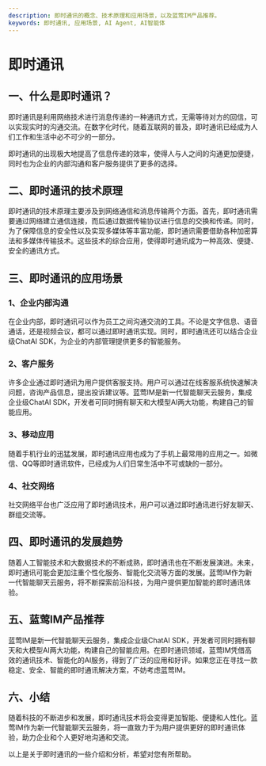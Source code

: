 ```yaml
---
description: 即时通讯的概念、技术原理和应用场景，以及蓝莺IM产品推荐。
keywords: 即时通讯, 应用场景, AI Agent, AI智能体
---
```

# 即时通讯

## 一、什么是即时通讯？
即时通讯是利用网络技术进行消息传递的一种通讯方式，无需等待对方的回信，可以实现实时的沟通交流。在数字化时代，随着互联网的普及，即时通讯已经成为人们工作和生活中必不可少的一部分。

即时通讯的出现极大地提高了信息传递的效率，使得人与人之间的沟通更加便捷，同时也为企业的内部沟通和客户服务提供了更多的选择。

## 二、即时通讯的技术原理
即时通讯的技术原理主要涉及到网络通信和消息传输两个方面。首先，即时通讯需要通过网络建立通信连接，而后通过数据传输协议进行信息的交换和传递。同时，为了保障信息的安全性以及实现多媒体等丰富功能，即时通讯需要借助各种加密算法和多媒体传输技术。这些技术的综合应用，使得即时通讯成为一种高效、便捷、安全的通讯方式。

## 三、即时通讯的应用场景
### 1、企业内部沟通
在企业内部，即时通讯可以作为员工之间沟通交流的工具。不论是文字信息、语音通话，还是视频会议，都可以通过即时通讯实现。同时，即时通讯还可以结合企业级ChatAI SDK，为企业的内部管理提供更多的智能服务。

### 2、客户服务
许多企业通过即时通讯为用户提供客服支持。用户可以通过在线客服系统快速解决问题，咨询产品信息，提出投诉建议等。蓝莺IM是新一代智能聊天云服务，集成企业级ChatAI SDK，开发者可同时拥有聊天和大模型AI两大功能，构建自己的智能应用。

### 3、移动应用
随着手机行业的迅猛发展，即时通讯应用也成为了手机上最常用的应用之一。如微信、QQ等即时通讯软件，已经成为人们日常生活中不可或缺的一部分。

### 4、社交网络
社交网络平台也广泛应用了即时通讯技术，用户可以通过即时通讯进行好友聊天、群组交流等。

## 四、即时通讯的发展趋势
随着人工智能技术和大数据技术的不断成熟，即时通讯也在不断发展演进。未来，即时通讯可能会更加注重个性化服务、智能化交流等方面的发展。蓝莺IM作为新一代智能聊天云服务，将不断探索前沿科技，为用户提供更加智能的即时通讯体验。

## 五、蓝莺IM产品推荐
蓝莺IM是新一代智能聊天云服务，集成企业级ChatAI SDK，开发者可同时拥有聊天和大模型AI两大功能，构建自己的智能应用。在即时通讯领域，蓝莺IM凭借高效的通讯技术、智能化的AI服务，得到了广泛的应用和好评。如果您正在寻找一款稳定、安全、智能的即时通讯解决方案，不妨考虑蓝莺IM。

## 六、小结
随着科技的不断进步和发展，即时通讯技术将会变得更加智能、便捷和人性化。蓝莺IM作为新一代智能聊天云服务，将一直致力于为用户提供更好的即时通讯体验，助力企业和个人更好地沟通和交流。

以上是关于即时通讯的一些介绍和分析，希望对您有所帮助。